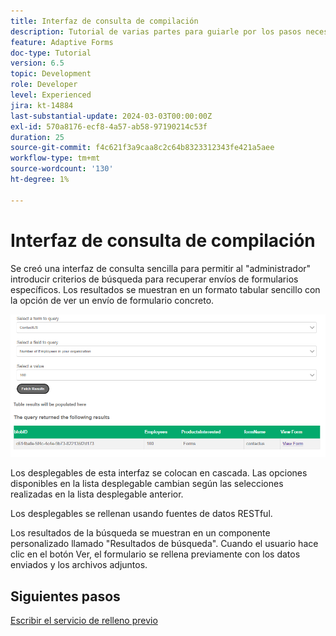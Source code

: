 ```yaml
---
title: Interfaz de consulta de compilación
description: Tutorial de varias partes para guiarle por los pasos necesarios para consultar los envíos de formularios almacenados en Azure Portal
feature: Adaptive Forms
doc-type: Tutorial
version: 6.5
topic: Development
role: Developer
level: Experienced
jira: kt-14884
last-substantial-update: 2024-03-03T00:00:00Z
exl-id: 570a8176-ecf8-4a57-ab58-97190214c53f
duration: 25
source-git-commit: f4c621f3a9caa8c2c64b8323312343fe421a5aee
workflow-type: tm+mt
source-wordcount: '130'
ht-degree: 1%

---
```


# Interfaz de consulta de compilación

Se creó una interfaz de consulta sencilla para permitir al &quot;administrador&quot; introducir criterios de búsqueda para recuperar envíos de formularios específicos. Los resultados se muestran en un formato tabular sencillo con la opción de ver un envío de formulario concreto.

![query-submissions](assets/query-submissions.png)

Los desplegables de esta interfaz se colocan en cascada. Las opciones disponibles en la lista desplegable cambian según las selecciones realizadas en la lista desplegable anterior.

Los desplegables se rellenan usando fuentes de datos RESTful.

Los resultados de la búsqueda se muestran en un componente personalizado llamado &quot;Resultados de búsqueda&quot;. Cuando el usuario hace clic en el botón Ver, el formulario se rellena previamente con los datos enviados y los archivos adjuntos.

## Siguientes pasos

[Escribir el servicio de relleno previo](./part4.md)
